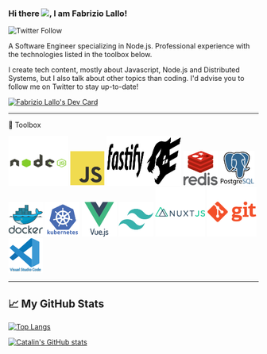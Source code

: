 ### Hi there <img src="https://raw.githubusercontent.com/MartinHeinz/MartinHeinz/master/wave.gif" width="30px">, I am Fabrizio Lallo!

![Twitter Follow](https://img.shields.io/twitter/follow/fabrilallo?style=social)

A Software Engineer specializing in Node.js. Professional experience with the technologies listed in the toolbox below.

I create tech content, mostly about Javascript, Node.js and Distributed Systems, but I also talk about other topics than coding. I'd advise you to follow me on Twitter to stay up-to-date!

<a href="https://app.daily.dev/flallo95"><img src="https://api.daily.dev/devcards/eaf61e7501624f76801029f495d3e34f.png?r=qaa" width="350" alt="Fabrizio Lallo's Dev Card"/></a>

---

🧰 Toolbox

<img src="https://github.com/devicons/devicon/blob/master/icons/nodejs/nodejs-original-wordmark.svg" alt="Fastify Logo" width="120" height="100"/> <img src="https://github.com/devicons/devicon/blob/master/icons/javascript/javascript-original.svg" alt="JavaScript Logo" width="70" height="70"/> <img src="https://github.com/fastify/graphics/raw/HEAD/fastify-landscape-outlined.svg" width="150" height="100"/> <img src="https://github.com/devicons/devicon/blob/master/icons/redis/redis-original-wordmark.svg" alt="Redis Logo" width="70" height="70"/> <img src="https://github.com/devicons/devicon/blob/master/icons/postgresql/postgresql-original-wordmark.svg" alt="Postgres Logo" width="70" height="70"/> <img src="https://github.com/devicons/devicon/blob/master/icons/docker/docker-original-wordmark.svg" alt="Docker" width="70" height="70"/> <img src="https://github.com/devicons/devicon/blob/master/icons/kubernetes/kubernetes-plain-wordmark.svg" alt="Kubernetes Logo" width="70" height="70"/> <img src="https://github.com/devicons/devicon/blob/master/icons/vuejs/vuejs-original-wordmark.svg" alt="Vue.js Logo" width="70" height="70"/> <img src="https://github.com/devicons/devicon/blob/master/icons/tailwindcss/tailwindcss-plain.svg" alt="Tailwind Logo" width="70" height="70"/> <img src="https://github.com/devicons/devicon/blob/master/icons/nuxtjs/nuxtjs-original-wordmark.svg" alt="Nuxt Logo" width="100" height="100"/> <img src="https://github.com/devicons/devicon/blob/master/icons/git/git-plain-wordmark.svg" alt="Git Logo" width="100" height="100"/> <img src="https://github.com/devicons/devicon/blob/master/icons/vscode/vscode-original-wordmark.svg" alt="Vscode Logo" width="70" height="70"/> 

---

## &#x1f4c8; My GitHub Stats

[![Top Langs](https://github-readme-stats.vercel.app/api/top-langs/?username=fabrilallo&hide=java,html,css&theme=dark)](https://github.com/anuraghazra/github-readme-stats)

[![Catalin's GitHub stats](https://github-readme-stats.vercel.app/api?username=fabrilallo&theme=dark)](https://github.com/anuraghazra/github-readme-stats)
